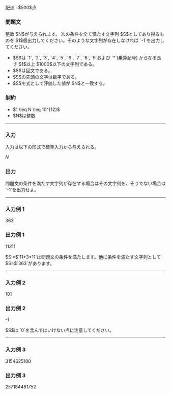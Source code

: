 
<div>

<span>

<span>

<p>
配点 : $500$点
</p>

<div>

<section>

### **問題文**

<p>
整数 $N$が与えられます。
次の条件を全て満たす文字列 $S$としてあり得るものを $1$個出力してください。そのような文字列が存在しなければ `-1`を出力してください。
</p>

<ul>

<li>
$S$は `1`, `2`, `3`, `4`, `5`, `6`, `7`, `8`, `9`および `*`(乗算記号) からなる長さ $1$以上 $1000$以下の文字列である。
</li>

<li>
$S$は回文である。
</li>

<li>
$S$の先頭の文字は数字である。
</li>

<li>
$S$を式として評価した値が $N$と一致する。
</li>

</ul>

</section>

</div>

<div>

<section>

### **制約**

<ul>

<li>
$1 \leq N \leq 10^{12}$
</li>

<li>
$N$は整数
</li>

</ul>

</section>

</div>

---

<div>

<div>

<section>

### **入力**

<p>
入力は以下の形式で標準入力から与えられる。
</p>

<div>

$N$
</div>

</section>

</div>

<div>

<section>

### **出力**

<p>
問題文の条件を満たす文字列が存在する場合はその文字列を、そうでない場合は `-1`を出力せよ。
</p>

</section>

</div>

</div>

---

<div>

<section>

### **入力例 1**

<div>

363

</div>

</section>

</div>

<div>

<section>

### **出力例 1**

<div>

11*3*11

</div>

<p>
$S =$`11*3*11`は問題文の条件を満たします。他に条件を満たす文字列として $S=$`363`があります。
</p>

</section>

</div>

---

<div>

<section>

### **入力例 2**

<div>

101

</div>

</section>

</div>

<div>

<section>

### **出力例 2**

<div>

-1

</div>

<p>
$S$は `0`を含んではいけない点に注意してください。
</p>

</section>

</div>

---

<div>

<section>

### **入力例 3**

<div>

3154625100

</div>

</section>

</div>

<div>

<section>

### **出力例 3**

<div>

2*57*184481*75*2

</div>

</section>

</div>

</span>

</span>

</div>
